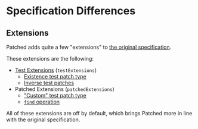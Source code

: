 # Specification Differences

## Extensions

Patched adds quite a few "extensions" to [the original specification](https://datatracker.ietf.org/doc/html/rfc6902).

These extensions are the following:
* [Test Extensions](https://community.playstarbound.com/threads/april-21st-%E2%80%93-stable-update-notes.95106/page-5#post-2561028) (`testExtensions`)
	* [Existence test patch type](ops/test.md#existence)
	* [Inverse test patches](ops/test.md#inverse-tests)
* Patched Extensions (`patchedExtensions`)
	* ["Custom" test patch type](ops/test.md#custom)
	* [`find` operation](ops/find.md)

All of these extensions are off by default, which brings Patched more in line with the original specification.
